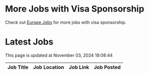 # More Jobs with Visa Sponsorship

Check out [Europe Jobs](https://github.com/sureshparimi/europejobs#latest-jobs) for more jobs with visa sponsorship.

# Latest Jobs

This page is updated at November 03, 2024 18:08:44

| Job Title | Job Location | Job Link | Job Posted |
| --- | --- | --- | --- |
